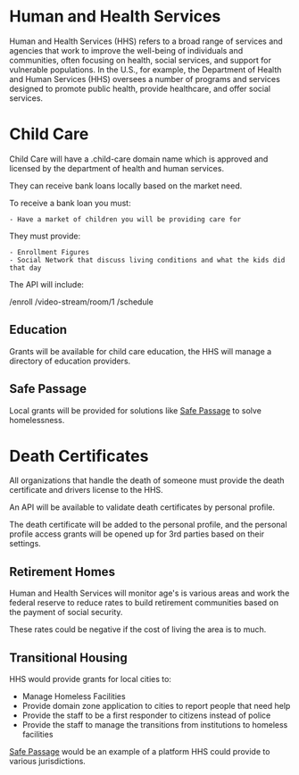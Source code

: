 # Human and Health Services

Human and Health Services (HHS) refers to a broad range of services and agencies that work to improve the well-being of individuals and communities, often focusing on health, social services, and support for vulnerable populations. In the U.S., for example, the Department of Health and Human Services (HHS) oversees a number of programs and services designed to promote public health, provide healthcare, and offer social services.

# Child Care

Child Care will have a .child-care domain name which is approved and licensed by the department of health and human services.

They can receive bank loans locally based on the market need.

To receive a bank loan you must:

    - Have a market of children you will be providing care for

They must provide:

    - Enrollment Figures
    - Social Network that discuss living conditions and what the kids did that day

The API will include:

/enroll
/video-stream/room/1
/schedule

## Education

Grants will be available for child care education, the HHS will manage a directory of education providers.

## Safe Passage

Local grants will be provided for solutions like [Safe Passage](/safe-passage/) to solve homelessness.

# Death Certificates

All organizations that handle the death of someone must provide the death certificate and drivers license to the HHS.

An API will be available to validate death certificates by personal profile.

The death certificate will be added to the personal profile, and the personal profile access grants will be opened up for 3rd parties based on their settings.

## Retirement Homes

Human and Health Services will monitor age's is various areas and work the federal reserve to reduce rates to build retirement communities based on the payment of social security.

These rates could be negative if the cost of living the area is to much.

## Transitional Housing

HHS would provide grants for local cities to:

- Manage Homeless Facilities
- Provide domain zone application to cities to report people that need help
- Provide the staff to be a first responder to citizens instead of police
- Provide the staff to manage the transitions from institutions to homeless facilities

[Safe Passage](./safe-passage/index.md) would be an example of a platform HHS could provide to various jurisdictions.
